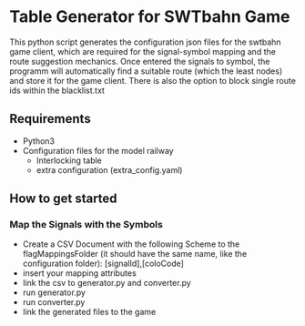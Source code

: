 # Table Generator for SWTbahn Game

This python script generates the configuration json files for the swtbahn game client, which are required for the signal-symbol mapping and the route suggestion mechanics.
Once entered the signals to symbol, the programm will automatically find a suitable route (which the least nodes) and store it for the game client.
There is also the option to block single route ids within the blacklist.txt


## Requirements
* Python3
* Configuration files for the model railway
    * Interlocking table
    * extra configuration (extra_config.yaml)


## How to get started
### Map the Signals with the Symbols
* Create a CSV Document with the following Scheme to the flagMappingsFolder (it should have the same name, like the configuration folder): [signalId],[coloCode]
* insert your mapping attributes
* link the csv to generator.py and converter.py
* run generator.py
* run converter.py
* link the generated files to the game

